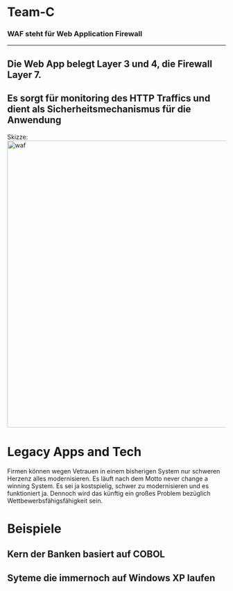 # Team-C
### WAF steht für Web Application Firewall
---
## Die Web App belegt Layer 3 und 4, die Firewall Layer 7.

## Es sorgt für monitoring des HTTP Traffics und dient als Sicherheitsmechanismus für die Anwendung

Skizze:
<img width="1459" height="660" alt="waf" src="https://github.com/user-attachments/assets/51819957-3a70-4769-8a81-f73d80493782" />

# Legacy Apps and Tech
Firmen können wegen Vetrauen in einem bisherigen System nur schweren Herzenz alles modernisieren. Es läuft nach dem Motto never change a winning System.
Es sei ja kostspielig, schwer zu modernisieren und es funktioniert ja.
Dennoch wird das künftig ein großes Problem bezüglich Wettbewerbsfähigsfähigkeit sein.
# Beispiele
## Kern der Banken basiert auf COBOL
## Syteme die immernoch auf Windows XP laufen

